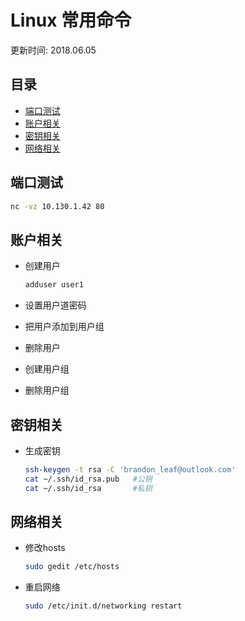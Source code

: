 # Linux 常用命令 
更新时间: 2018.06.05

目录
---

<!-- TOC depthFrom:2 updateOnSave:true -->

- [端口测试](#端口测试)
- [账户相关](#账户相关)
- [密钥相关](#密钥相关)
- [网络相关](#网络相关)

<!-- /TOC -->

## 端口测试

```sh
nc -vz 10.130.1.42 80
```

## 账户相关

+ 创建用户

    ```sh
    adduser user1
    ```

+ 设置用户道密码

+ 把用户添加到用户组

+ 删除用户

+ 创建用户组

+ 删除用户组

## 密钥相关

+ 生成密钥

    ```sh
    ssh-keygen -t rsa -C 'brandon_leaf@outlook.com'
    cat ~/.ssh/id_rsa.pub   #公钥
    cat ~/.ssh/id_rsa       #私钥
    ```

## 网络相关

+ 修改hosts

    ```sh
    sudo gedit /etc/hosts
    ```
+ 重启网络

    ```sh
    sudo /etc/init.d/networking restart
    ```